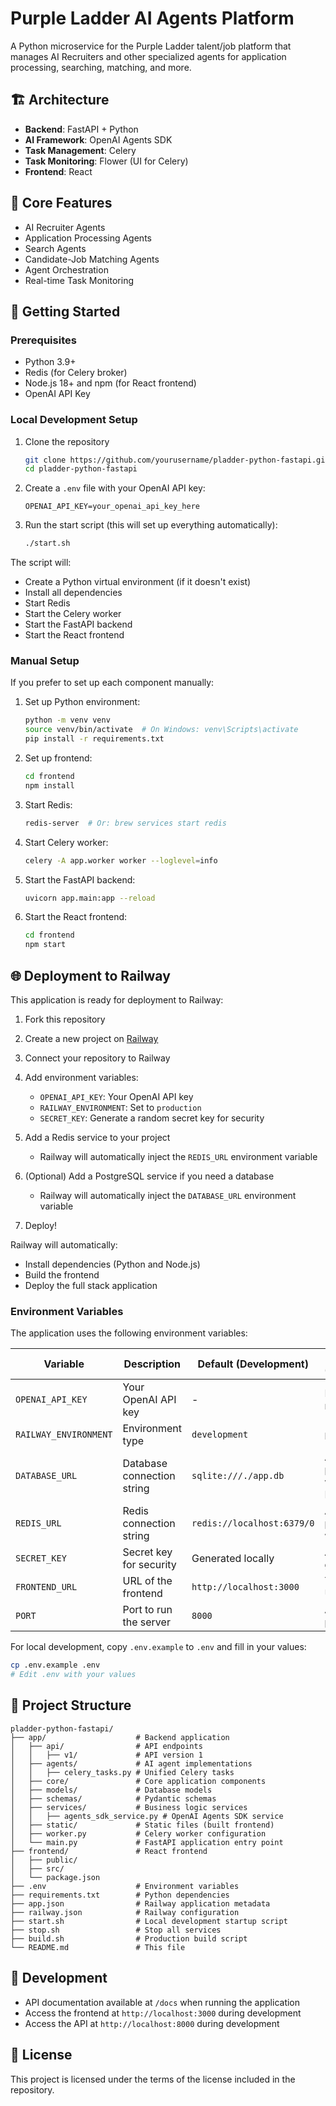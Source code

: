 # Purple Ladder AI Agents Platform

A Python microservice for the Purple Ladder talent/job platform that manages AI Recruiters and other specialized agents for application processing, searching, matching, and more.

## 🏗️ Architecture

- **Backend**: FastAPI + Python
- **AI Framework**: OpenAI Agents SDK
- **Task Management**: Celery
- **Task Monitoring**: Flower (UI for Celery)
- **Frontend**: React

## 🤖 Core Features

- AI Recruiter Agents
- Application Processing Agents
- Search Agents
- Candidate-Job Matching Agents
- Agent Orchestration
- Real-time Task Monitoring

## 🚀 Getting Started

### Prerequisites

- Python 3.9+
- Redis (for Celery broker)
- Node.js 18+ and npm (for React frontend)
- OpenAI API Key

### Local Development Setup

1. Clone the repository
   ```bash
   git clone https://github.com/yourusername/pladder-python-fastapi.git
   cd pladder-python-fastapi
   ```

2. Create a `.env` file with your OpenAI API key:
   ```
   OPENAI_API_KEY=your_openai_api_key_here
   ```

3. Run the start script (this will set up everything automatically):
   ```bash
   ./start.sh
   ```

The script will:
- Create a Python virtual environment (if it doesn't exist)
- Install all dependencies
- Start Redis
- Start the Celery worker
- Start the FastAPI backend
- Start the React frontend

### Manual Setup

If you prefer to set up each component manually:

1. Set up Python environment:
   ```bash
   python -m venv venv
   source venv/bin/activate  # On Windows: venv\Scripts\activate
   pip install -r requirements.txt
   ```

2. Set up frontend:
   ```bash
   cd frontend
   npm install
   ```

3. Start Redis:
   ```bash
   redis-server  # Or: brew services start redis
   ```

4. Start Celery worker:
   ```bash
   celery -A app.worker worker --loglevel=info
   ```

5. Start the FastAPI backend:
   ```bash
   uvicorn app.main:app --reload
   ```

6. Start the React frontend:
   ```bash
   cd frontend
   npm start
   ```

## 🌐 Deployment to Railway

This application is ready for deployment to Railway:

1. Fork this repository

2. Create a new project on [Railway](https://railway.app/)

3. Connect your repository to Railway

4. Add environment variables:
   - `OPENAI_API_KEY`: Your OpenAI API key
   - `RAILWAY_ENVIRONMENT`: Set to `production`
   - `SECRET_KEY`: Generate a random secret key for security

5. Add a Redis service to your project
   - Railway will automatically inject the `REDIS_URL` environment variable

6. (Optional) Add a PostgreSQL service if you need a database
   - Railway will automatically inject the `DATABASE_URL` environment variable

7. Deploy!

Railway will automatically:
- Install dependencies (Python and Node.js)
- Build the frontend
- Deploy the full stack application

### Environment Variables

The application uses the following environment variables:

| Variable | Description | Default (Development) | Railway (Production) |
|----------|-------------|----------------------|---------------------|
| `OPENAI_API_KEY` | Your OpenAI API key | - | Must be set manually |
| `RAILWAY_ENVIRONMENT` | Environment type | `development` | `production` |
| `DATABASE_URL` | Database connection string | `sqlite:///./app.db` | Auto-provided with PostgreSQL |
| `REDIS_URL` | Redis connection string | `redis://localhost:6379/0` | Auto-provided with Redis |
| `SECRET_KEY` | Secret key for security | Generated locally | Auto-generated |
| `FRONTEND_URL` | URL of the frontend | `http://localhost:3000` | Your Railway URL |
| `PORT` | Port to run the server | `8000` | Auto-provided |

For local development, copy `.env.example` to `.env` and fill in your values:

```bash
cp .env.example .env
# Edit .env with your values
```

## 📁 Project Structure

```
pladder-python-fastapi/
├── app/                    # Backend application
│   ├── api/                # API endpoints
│   │   ├── v1/             # API version 1
│   ├── agents/             # AI agent implementations
│   │   ├── celery_tasks.py # Unified Celery tasks
│   ├── core/               # Core application components
│   ├── models/             # Database models
│   ├── schemas/            # Pydantic schemas
│   ├── services/           # Business logic services
│   │   ├── agents_sdk_service.py # OpenAI Agents SDK service
│   ├── static/             # Static files (built frontend)
│   ├── worker.py           # Celery worker configuration
│   └── main.py             # FastAPI application entry point
├── frontend/               # React frontend
│   ├── public/
│   ├── src/
│   └── package.json
├── .env                    # Environment variables
├── requirements.txt        # Python dependencies
├── app.json                # Railway application metadata
├── railway.json            # Railway configuration
├── start.sh                # Local development startup script
├── stop.sh                 # Stop all services
├── build.sh                # Production build script
└── README.md               # This file
```

## 🔧 Development

- API documentation available at `/docs` when running the application
- Access the frontend at `http://localhost:3000` during development
- Access the API at `http://localhost:8000` during development

## 📄 License

This project is licensed under the terms of the license included in the repository.
